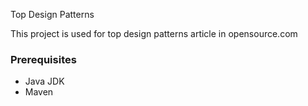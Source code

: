 Top Design Patterns

This project is used for top design patterns article in opensource.com

### Prerequisites
* Java JDK
* Maven

